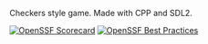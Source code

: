 Checkers style game.
Made with CPP and SDL2.

[![OpenSSF Scorecard](https://api.securityscorecards.dev/projects/github.com/6ix2danny/chekerzz/badge)](https://securityscorecards.dev/viewer/?uri=github.com/6ix2danny/chekerzz)
[![OpenSSF Best Practices](https://www.bestpractices.dev/projects/10329/badge)](https://www.bestpractices.dev/projects/10329)
